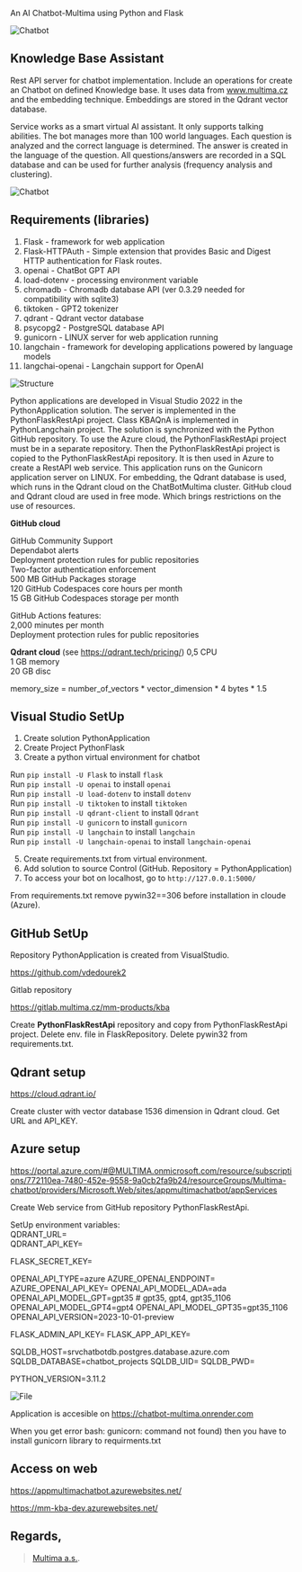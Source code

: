 An AI Chatbot-Multima using Python and Flask

![Chatbot](Chatbot.png)

##  Knowledge Base Assistant

Rest API server for chatbot implementation. Include an operations for create an Chatbot on defined Knowledge base.
It uses data from www.multima.cz and the embedding technique.
Embeddings are stored in the Qdrant vector database.

Service works as a smart virtual AI assistant. It only supports talking abilities. The bot manages more than 100 world languages. Each question is analyzed and the correct language is determined. The answer is created in the language of the question.
All questions/answers are recorded in a SQL database and can be used for further analysis (frequency analysis and clustering).

![Chatbot](ChatbotFlow.png)


## Requirements (libraries)
1. Flask - framework for web application
2. Flask-HTTPAuth - Simple extension that provides Basic and Digest HTTP authentication for Flask routes.
2. openai - ChatBot GPT API
3. load-dotenv - processing environment variable
4. chromadb - Chromadb database API (ver 0.3.29 needed for compatibility with sqlite3)
5. tiktoken - GPT2 tokenizer
6. qdrant - Qdrant vector database
7. psycopg2 - PostgreSQL database API
8. gunicorn - LINUX server for web application running
9. langchain - framework for developing applications powered by language models
10. langchai-openai - Langchain support for OpenAI

![Structure](structure.png)

Python applications are developed in Visual Studio 2022 in the PythonApplication solution. The server is implemented in the PythonFlaskRestApi project. Class KBAQnA is implemented in PythonLangchain project. The solution is synchronized with the Python GitHub repository. To use the Azure cloud, the PythonFlaskRestApi project must be in a separate repository. Then the PythonFlaskRestApi project is copied to the PythonFlaskRestApi repository. It is then used in Azure to create a RestAPI web service. This application runs on the Gunicorn application server on LINUX. For embedding, the Qdrant database is used, which runs in the Qdrant cloud on the ChatBotMultima cluster.
GitHub cloud and Qdrant cloud are used in free mode. Which brings restrictions on the use of resources.

**GitHub cloud**

GitHub Community Support   
Dependabot alerts  
Deployment protection rules for public repositories  
Two-factor authentication enforcement  
500 MB GitHub Packages storage  
120 GitHub Codespaces core hours per month  
15 GB GitHub Codespaces storage per month  

GitHub Actions features:  
2,000 minutes per month  
Deployment protection rules for public repositories

**Qdrant cloud** (see https://qdrant.tech/pricing/)
0,5 CPU  
1 GB memory  
20 GB disc  

memory_size = number_of_vectors * vector_dimension * 4 bytes * 1.5


## Visual Studio SetUp
1. Create solution PythonApplication
2. Create Project PythonFlask
3. Create a python virtual environment for chatbot

Run ```pip install -U Flask``` to install ```flask```  
Run ```pip install -U openai``` to install ```openai```  
Run ```pip install -U load-dotenv``` to install ```dotenv```  
Run ```pip install -U tiktoken``` to install ```tiktoken```  
Run ```pip install -U qdrant-client``` to install ```Qdrant```  
Run ```pip install -U gunicorn``` to install ```gunicorn```  
Run ```pip install -U langchain``` to install ```langchain```  
Run ```pip install -U langchain-openai``` to install ```langchain-openai```  

5. Create requirements.txt from virtual environment.  
6. Add solution to source Control (GitHub. Repository = PythonApplication)  
7. To access your bot on localhost, go to ```http://127.0.0.1:5000/ ``` 

From requirements.txt remove pywin32==306 before installation in cloude (Azure).

## GitHub SetUp
Repository PythonApplication is created from VisualStudio.

https://github.com/vdedourek2

Gitlab repository

https://gitlab.multima.cz/mm-products/kba

Create **PythonFlaskRestApi** repository and copy from PythonFlaskRestApi project.
Delete env. file in FlaskRepository.
Delete pywin32 from requirements.txt.

## Qdrant setup
https://cloud.qdrant.io/

Create cluster with vector database 1536 dimension in Qdrant cloud. Get URL and API_KEY.



## Azure setup
https://portal.azure.com/#@MULTIMA.onmicrosoft.com/resource/subscriptions/772110ea-7480-452e-9558-9a0cb2fa9b24/resourceGroups/Multima-chatbot/providers/Microsoft.Web/sites/appmultimachatbot/appServices

Create Web service from GitHub repository PythonFlaskRestApi.

SetUp environment variables:  
QDRANT_URL=  
QDRANT_API_KEY=  

FLASK_SECRET_KEY=

OPENAI_API_TYPE=azure
AZURE_OPENAI_ENDPOINT=
AZURE_OPENAI_API_KEY= 
OPENAI_API_MODEL_ADA=ada
OPENAI_API_MODEL_GPT=gpt35	# gpt35, gpt4, gpt35_1106
OPENAI_API_MODEL_GPT4=gpt4
OPENAI_API_MODEL_GPT35=gpt35_1106
OPENAI_API_VERSION=2023-10-01-preview  

FLASK_ADMIN_API_KEY=
FLASK_APP_API_KEY=

SQLDB_HOST=srvchatbotdb.postgres.database.azure.com
SQLDB_DATABASE=chatbot_projects
SQLDB_UID=
SQLDB_PWD= 

PYTHON_VERSION=3.11.2 

![File](file.png)

Application is accesible on https://chatbot-multima.onrender.com

When you get error
bash: gunicorn: command not found)
then you have to install gunicorn library to requirments.txt


## Access on web

https://appmultimachatbot.azurewebsites.net/

https://mm-kba-dev.azurewebsites.net/


## Regards,
 > [Multima a.s.](https://www.multima.cz/).
